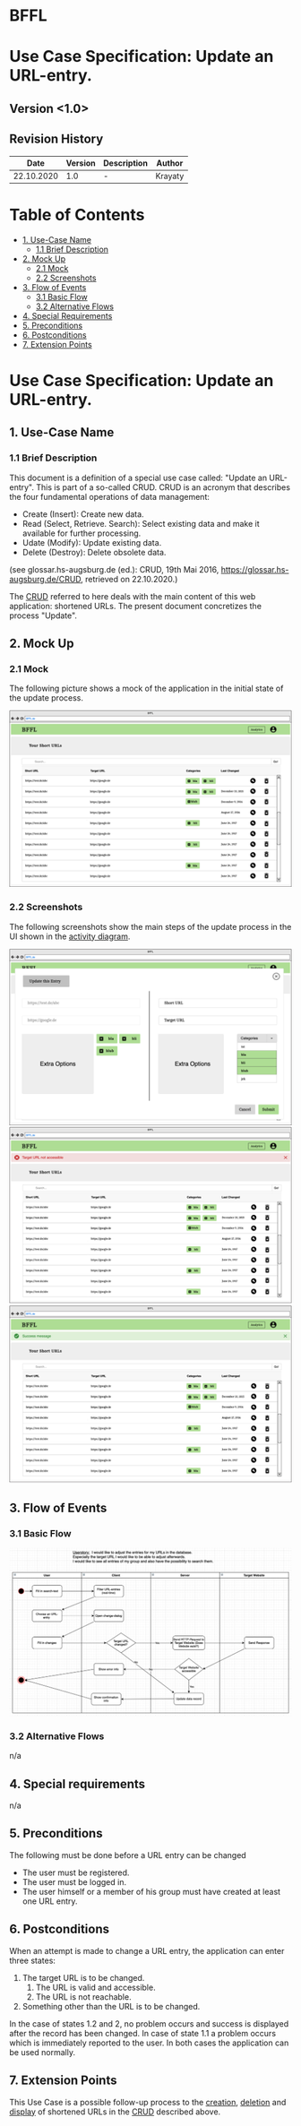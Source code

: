 # BFFL
# Use Case Specification: Update an URL-entry.

## Version <1.0>

Revision History
----

|    Date    | Version | Description | Author |
|------------|---------|-------------|--------|
| 22.10.2020 |   1.0   |  -  | Krayaty |

# Table of Contents

- [1. Use-Case Name](#1-Use-Case-Name)
  * [1.1 Brief Description](#11-Brief-Description)
- [2. Mock Up](#2-Mock-Up)
  * [2.1 Mock](#21-Mock)
  * [2.2 Screenshots](#22-Screenshots)
- [3. Flow of Events](#3-Flow-of-Events)
  * [3.1 Basic Flow](#31-Basic-Flow)
  * [3.2 Alternative Flows](#32-Alternative-Flows)
- [4. Special Requirements](#4-special-requirements)
- [5. Preconditions](#5-Preconditions)
- [6. Postconditions](#6-Postconditions)
- [7. Extension Points](#7-Extension-Points)
  
# Use Case Specification: Update an URL-entry.
  
## 1. Use-Case Name  
### 1.1 Brief Description
This document is a definition of a special use case called: "Update an URL-entry".
This is part of a so-called CRUD. CRUD is an acronym that describes the four fundamental operations of data management:
- Create (Insert): Create new data.
- Read (Select, Retrieve. Search): Select existing data and make it available for further processing.
- Udate (Modify): Update existing data.
- Delete (Destroy): Delete obsolete data.

(see glossar.hs-augsburg.de (ed.): CRUD, 19th Mai 2016, https://glossar.hs-augsburg.de/CRUD, retrieved on 22.10.2020.)

The [CRUD](CRUD.md) referred to here deals with the main content of this web application: shortened URLs.
The present document concretizes the process "Update".
 
 
## 2. Mock Up
### 2.1 Mock
The following picture shows a mock of the application in the initial state of the update process.

![Basic Flow](res/UC_Update-Link_Mock1_23Okt2020.png)
  
### 2.2 Screenshots
The following screenshots show the main steps of the update process in the UI shown in the [activity diagram](#31-Basic-Flow).

![Basic Flow](res/UC_Update-Link_Mock2_23Okt2020.png) 
![Basic Flow](res/UC_Update-Link_Mock3_23Okt2020.png)
![Basic Flow](res/UC_Update-Link_Mock4_23Okt2020.png)
 
 
## 3. Flow of Events
### 3.1 Basic Flow
![Basic Flow](res/UC_Update_22Okt2020.png)
  
### 3.2 Alternative Flows
n/a
  
  
## 4. Special requirements
n/a

 
## 5. Preconditions
The following must be done before a URL entry can be changed
- The user must be registered. 
- The user must be logged in.
- The user himself or a member of his group must have created at least one URL entry.
  
  
## 6. Postconditions
When an attempt is made to change a URL entry, the application can enter three states: 
1. The target URL is to be changed.
    1. The URL is valid and accessible.
    2. The URL is not reachable.
2. Something other than the URL is to be changed.

In the case of states 1.2 and 2, no problem occurs and success is displayed after the record has been changed.
In case of state 1.1 a problem occurs which is immediately reported to the user.
In both cases the application can be used normally.
  
  
## 7. Extension Points
This Use Case is a possible follow-up process to the [creation](../README.md), [deletion](../README.md) and [display](../README.md) of shortened URLs in the [CRUD](../README.md) described above.
